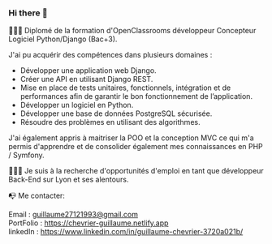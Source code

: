 ### Hi there 👋
👨🏻‍🎓 Diplomé de la formation d'OpenClassrooms développeur Concepteur Logiciel Python/Django (Bac+3).  


J'ai pu acquérir des compétences dans plusieurs domaines :

  - Développer une application web Django.
  - Créer une API en utilisant Django REST.
  - Mise en place de tests unitaires, fonctionnels, intégration et de performances afin de garantir le bon fonctionnement de l’application.
  - Développer un logiciel en Python.
  - Développer une base de données PostgreSQL sécurisée.
  - Résoudre des problèmes en utilisant des algorithmes.


J'ai également appris à maitriser la POO et la conception MVC ce qui m'a permis d'apprendre et de consolider également mes connaissances en PHP / Symfony.  




👨🏻‍💻 Je suis à la recherche d'opportunités d'emploi en tant que développeur Back-End sur Lyon et ses alentours.





📭 Me contacter:

Email : guillaume27121993@gmail.com  
PortFolio : https://chevrier-guillaume.netlify.app  
linkedIn : https://www.linkedin.com/in/guillaume-chevrier-3720a021b/  


<!--
**boukaii/boukaii** is a ✨ _special_ ✨ repository because its `README.md` (this file) appears on your GitHub profile.

Here are some ideas to get you started:

- 🔭 I’m currently working on ...
- 🌱 I’m currently learning ...
- 👯 I’m looking to collaborate on ...
- 🤔 I’m looking for help with ...
- 💬 Ask me about ...
- 📫 How to reach me: ...
- 😄 Pronouns: ...
- ⚡ Fun fact: ...
-->
